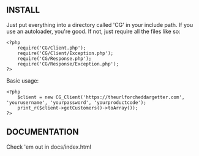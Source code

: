 INSTALL
-------

Just put everything into a directory called 'CG' in your include path.  If you use an autoloader, you're good.  If not, just require all the files like so:

	<?php
		require('CG/Client.php');
		require('CG/Client/Exception.php');
		require('CG/Response.php');
		require('CG/Response/Exception.php');
	?>
	
Basic usage: 

	<?php
		$client = new CG_Client('https://theurlforcheddargetter.com', 'yourusername', 'yourpassword', 'yourproductcode');
		print_r($client->getCustomers()->toArray());
	?>

DOCUMENTATION
-------------

Check 'em out in docs/index.html